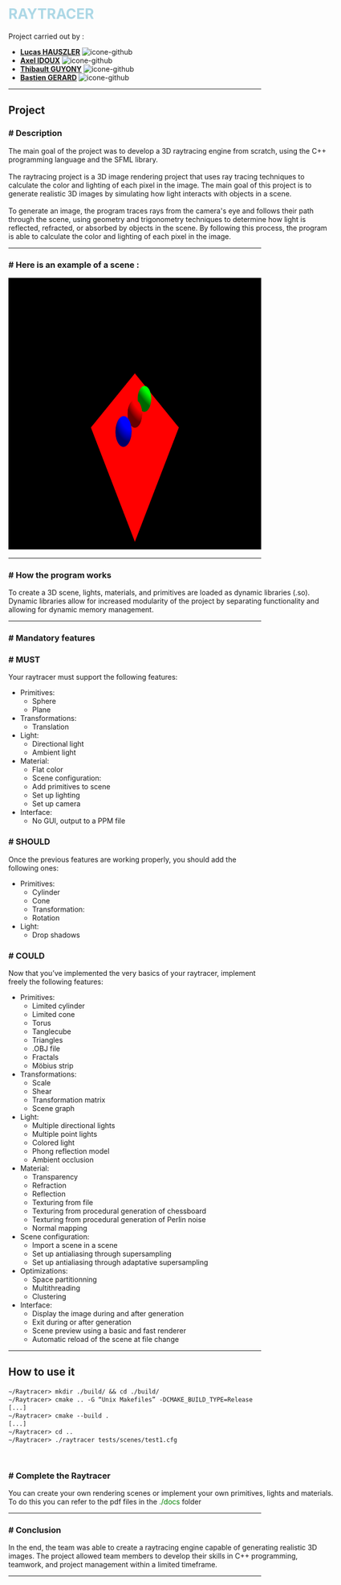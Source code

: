 # <span style="color:lightblue">RAYTRACER</span>


Project carried out by :

- [**Lucas HAUSZLER**](https://github.com/ripel2) <img src="https://github.githubassets.com/images/modules/logos_page/GitHub-Mark.png" alt="icone-github" width="10" height="10">
- [**Axel IDOUX**](https://github.com/FoxaxeWasTaken) <img src="https://github.githubassets.com/images/modules/logos_page/GitHub-Mark.png" alt="icone-github" width="10" height="10">
- [**Thibault GUYONY**](https://github.com/ThibaultGuyony) <img src="https://github.githubassets.com/images/modules/logos_page/GitHub-Mark.png" alt="icone-github" width="10" height="10">
- [**Bastien GERARD**](https://github.com/BastienGeRard) <img src="https://github.githubassets.com/images/modules/logos_page/GitHub-Mark.png" alt="icone-github" width="10" height="10">

<hr>

## Project

### # Description

<div style="width: 650px;">
The main goal of the project was to develop a 3D raytracing engine from scratch, using the C++ programming language and the SFML library.
</div>

<br>

<div style="width: 650px;">
The raytracing project is a 3D image rendering project that uses ray tracing techniques to calculate the color and lighting of each pixel in the image. The main goal of this project is to generate realistic 3D images by simulating how light interacts with objects in a scene.
</div>

<br>

<div style="width: 650px;">
To generate an image, the program traces rays from the camera's eye and follows their path through the scene, using geometry and trigonometry techniques to determine how light is reflected, refracted, or absorbed by objects in the scene. By following this process, the program is able to calculate the color and lighting of each pixel in the image.
</div>

<hr>

### # Here is an example of a scene :
<img src="docs/exemple.png" alt="Example" width="960" height="540">

<hr>

### # How the program works

<div style="width: 650px;">
To create a 3D scene, lights, materials, and primitives are loaded as dynamic libraries (.so). Dynamic libraries allow for increased modularity of the project by separating functionality and allowing for dynamic memory management.
</div>

<hr>

### # Mandatory features

### # MUST
Your raytracer must support the following features:
- Primitives:
  - Sphere
  - Plane
- Transformations:
  - Translation
- Light:
  - Directional light
  - Ambient light
- Material:
  - Flat color
  - Scene configuration:
  - Add primitives to scene
  - Set up lighting
  - Set up camera
- Interface:
  - No GUI, output to a PPM file

### # SHOULD
Once the previous features are working properly, you should add the following ones:
- Primitives:
  - Cylinder
  - Cone
  - Transformation:
  - Rotation
- Light:
  - Drop shadows

### # COULD
Now that you’ve implemented the very basics of your raytracer, implement freely the following features:
- Primitives:
  - Limited cylinder
  - Limited cone
  - Torus
  - Tanglecube
  - Triangles
  - .OBJ file
  - Fractals
  - Möbius strip
- Transformations:
  - Scale
  - Shear
  - Transformation matrix
  - Scene graph
- Light:
  - Multiple directional lights
  - Multiple point lights
  - Colored light
  - Phong reflection model
  - Ambient occlusion
- Material:
  - Transparency
  - Refraction
  - Reflection
  - Texturing from file
  - Texturing from procedural generation of chessboard
  - Texturing from procedural generation of Perlin noise
  - Normal mapping
- Scene configuration:
  - Import a scene in a scene
  - Set up antialiasing through supersampling
  - Set up antialiasing through adaptative supersampling
- Optimizations:
  - Space partitionning
  - Multithreading
  - Clustering
- Interface:
  - Display the image during and after generation
  - Exit during or after generation
  - Scene preview using a basic and fast renderer
  - Automatic reload of the scene at file change

<hr>

## How to use it
```
∼/Raytracer> mkdir ./build/ && cd ./build/
∼/Raytracer> cmake .. -G “Unix Makefiles” -DCMAKE_BUILD_TYPE=Release
[...]
∼/Raytracer> cmake --build .
[...]
∼/Raytracer> cd ..
∼/Raytracer> ./raytracer tests/scenes/test1.cfg

```

<br>

### # Complete the Raytracer
<div style="width: 650px;">
You can create your own rendering scenes or implement your own primitives, lights and materials. To do this you can refer to the pdf files in the <span style="color:green">./docs</span> folder
</div>

<hr>

### # Conclusion

<div style="width: 650px;">
In the end, the team was able to create a raytracing engine capable of generating realistic 3D images. The project allowed team members to develop their skills in C++ programming, teamwork, and project management within a limited timeframe.
</div>


<hr>

